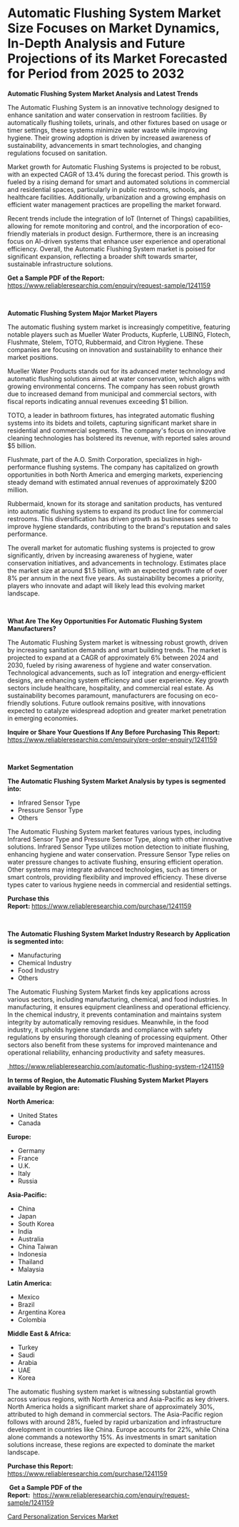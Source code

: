 <p><h1>Automatic Flushing System Market Size Focuses on Market Dynamics, In-Depth Analysis and Future Projections of its Market Forecasted for Period from 2025 to 2032</h1></p><p><strong>Automatic Flushing System Market Analysis and Latest Trends</strong></p>
<p><p>The Automatic Flushing System is an innovative technology designed to enhance sanitation and water conservation in restroom facilities. By automatically flushing toilets, urinals, and other fixtures based on usage or timer settings, these systems minimize water waste while improving hygiene. Their growing adoption is driven by increased awareness of sustainability, advancements in smart technologies, and changing regulations focused on sanitation.</p><p>Market growth for Automatic Flushing Systems is projected to be robust, with an expected CAGR of 13.4% during the forecast period. This growth is fueled by a rising demand for smart and automated solutions in commercial and residential spaces, particularly in public restrooms, schools, and healthcare facilities. Additionally, urbanization and a growing emphasis on efficient water management practices are propelling the market forward. </p><p>Recent trends include the integration of IoT (Internet of Things) capabilities, allowing for remote monitoring and control, and the incorporation of eco-friendly materials in product design. Furthermore, there is an increasing focus on AI-driven systems that enhance user experience and operational efficiency. Overall, the Automatic Flushing System market is poised for significant expansion, reflecting a broader shift towards smarter, sustainable infrastructure solutions.</p></p>
<p><strong>Get a Sample PDF of the Report:&nbsp;</strong> <a href="https://www.reliableresearchiq.com/enquiry/request-sample/1241159?utm_campaign=2482&utm_medium=2&utm_source=Github&utm_content=ia&utm_term=22022025&utm_id=automatic-flushing-system">https://www.reliableresearchiq.com/enquiry/request-sample/1241159</a></p>
<p>&nbsp;</p>
<p><strong>Automatic Flushing System Major Market Players</strong></p>
<p><p>The automatic flushing system market is increasingly competitive, featuring notable players such as Mueller Water Products, Kupferle, LUBING, Flotech, Flushmate, Stelem, TOTO, Rubbermaid, and Citron Hygiene. These companies are focusing on innovation and sustainability to enhance their market positions.</p><p>Mueller Water Products stands out for its advanced meter technology and automatic flushing solutions aimed at water conservation, which aligns with growing environmental concerns. The company has seen robust growth due to increased demand from municipal and commercial sectors, with fiscal reports indicating annual revenues exceeding $1 billion.</p><p>TOTO, a leader in bathroom fixtures, has integrated automatic flushing systems into its bidets and toilets, capturing significant market share in residential and commercial segments. The company's focus on innovative cleaning technologies has bolstered its revenue, with reported sales around $5 billion.</p><p>Flushmate, part of the A.O. Smith Corporation, specializes in high-performance flushing systems. The company has capitalized on growth opportunities in both North America and emerging markets, experiencing steady demand with estimated annual revenues of approximately $200 million.</p><p>Rubbermaid, known for its storage and sanitation products, has ventured into automatic flushing systems to expand its product line for commercial restrooms. This diversification has driven growth as businesses seek to improve hygiene standards, contributing to the brand's reputation and sales performance.</p><p>The overall market for automatic flushing systems is projected to grow significantly, driven by increasing awareness of hygiene, water conservation initiatives, and advancements in technology. Estimates place the market size at around $1.5 billion, with an expected growth rate of over 8% per annum in the next five years. As sustainability becomes a priority, players who innovate and adapt will likely lead this evolving market landscape.</p></p>
<p>&nbsp;</p>
<p><strong>What Are The Key Opportunities For Automatic Flushing System Manufacturers?</strong></p>
<p><p>The Automatic Flushing System market is witnessing robust growth, driven by increasing sanitation demands and smart building trends. The market is projected to expand at a CAGR of approximately 6% between 2024 and 2030, fueled by rising awareness of hygiene and water conservation. Technological advancements, such as IoT integration and energy-efficient designs, are enhancing system efficiency and user experience. Key growth sectors include healthcare, hospitality, and commercial real estate. As sustainability becomes paramount, manufacturers are focusing on eco-friendly solutions. Future outlook remains positive, with innovations expected to catalyze widespread adoption and greater market penetration in emerging economies.</p></p>
<p><strong>Inquire or Share Your Questions If Any Before Purchasing This Report:</strong> <a href="https://www.reliableresearchiq.com/enquiry/pre-order-enquiry/1241159?utm_campaign=2482&utm_medium=2&utm_source=Github&utm_content=ia&utm_term=22022025&utm_id=automatic-flushing-system">https://www.reliableresearchiq.com/enquiry/pre-order-enquiry/1241159</a></p>
<p>&nbsp;</p>
<p><strong>Market Segmentation</strong></p>
<p><strong>The Automatic Flushing System Market Analysis by types is segmented into:</strong></p>
<p><ul><li>Infrared Sensor Type</li><li>Pressure Sensor Type</li><li>Others</li></ul></p>
<p><p>The Automatic Flushing System market features various types, including Infrared Sensor Type and Pressure Sensor Type, along with other innovative solutions. Infrared Sensor Type utilizes motion detection to initiate flushing, enhancing hygiene and water conservation. Pressure Sensor Type relies on water pressure changes to activate flushing, ensuring efficient operation. Other systems may integrate advanced technologies, such as timers or smart controls, providing flexibility and improved efficiency. These diverse types cater to various hygiene needs in commercial and residential settings.</p></p>
<p><strong>Purchase this Report:&nbsp;</strong><a href="https://www.reliableresearchiq.com/purchase/1241159?utm_campaign=2482&utm_medium=2&utm_source=Github&utm_content=ia&utm_term=22022025&utm_id=automatic-flushing-system">https://www.reliableresearchiq.com/purchase/1241159</a></p>
<p>&nbsp;</p>
<p><strong>The Automatic Flushing System Market Industry Research by Application is segmented into:</strong></p>
<p><ul><li>Manufacturing</li><li>Chemical Industry</li><li>Food Industry</li><li>Others</li></ul></p>
<p><p>The Automatic Flushing System Market finds key applications across various sectors, including manufacturing, chemical, and food industries. In manufacturing, it ensures equipment cleanliness and operational efficiency. In the chemical industry, it prevents contamination and maintains system integrity by automatically removing residues. Meanwhile, in the food industry, it upholds hygiene standards and compliance with safety regulations by ensuring thorough cleaning of processing equipment. Other sectors also benefit from these systems for improved maintenance and operational reliability, enhancing productivity and safety measures.</p></p>
<p><a href="https://www.reliableresearchiq.com/automatic-flushing-system-r1241159?utm_campaign=2482&utm_medium=2&utm_source=Github&utm_content=ia&utm_term=22022025&utm_id=automatic-flushing-system">&nbsp;https://www.reliableresearchiq.com/automatic-flushing-system-r1241159</a></p>
<p><strong>In terms of Region, the Automatic Flushing System Market Players available by Region are:</strong></p>
<p>
    <p> <strong> North America: </strong>
        <ul>
            <li>United States</li>
            <li>Canada</li>
        </ul>
        </p> 
    <p> <strong> Europe: </strong>
        <ul>
            <li>Germany</li>
            <li>France</li>
            <li>U.K.</li>
            <li>Italy</li>
            <li>Russia</li>
        </ul>
        </p> 
    <p> <strong> Asia-Pacific: </strong>
        <ul>
            <li>China</li>
            <li>Japan</li>
            <li>South Korea</li>
            <li>India</li>
            <li>Australia</li>
            <li>China Taiwan</li>
            <li>Indonesia</li>
            <li>Thailand</li>
            <li>Malaysia</li>
        </ul>
        </p> 
    <p> <strong> Latin America: </strong>
        <ul>
            <li>Mexico</li>
            <li>Brazil</li>
            <li>Argentina Korea</li>
            <li>Colombia</li>
        </ul>
        </p> 
    <p> <strong> Middle East & Africa: </strong>
        <ul>
            <li>Turkey</li>
            <li>Saudi</li>
            <li>Arabia</li>
            <li>UAE</li>
            <li>Korea</li>
        </ul>
    </p>
    </p>
<p><p>The automatic flushing system market is witnessing substantial growth across various regions, with North America and Asia-Pacific as key drivers. North America holds a significant market share of approximately 30%, attributed to high demand in commercial sectors. The Asia-Pacific region follows with around 28%, fueled by rapid urbanization and infrastructure development in countries like China. Europe accounts for 22%, while China alone commands a noteworthy 15%. As investments in smart sanitation solutions increase, these regions are expected to dominate the market landscape.</p></p>
<p><strong>Purchase this Report: </strong><a href="https://www.reliableresearchiq.com/purchase/1241159?utm_campaign=2482&utm_medium=2&utm_source=Github&utm_content=ia&utm_term=22022025&utm_id=automatic-flushing-system">https://www.reliableresearchiq.com/purchase/1241159</a></p>
<p>&nbsp;<strong>Get a Sample PDF of the Report:&nbsp;&nbsp;</strong><a href="https://www.reliableresearchiq.com/enquiry/request-sample/1241159?utm_campaign=2482&utm_medium=2&utm_source=Github&utm_content=ia&utm_term=22022025&utm_id=automatic-flushing-system">https://www.reliableresearchiq.com/enquiry/request-sample/1241159</a></p>
<p><strong></strong></p>
<p><p><a href="https://github.com/akaalahk/Market-Research-Report-List-1/blob/main/card-personalization-services-market.md?utm_campaign=2482&utm_medium=2&utm_source=Github&utm_content=ia&utm_term=22022025&utm_id=automatic-flushing-system">Card Personalization Services Market</a></p></p>